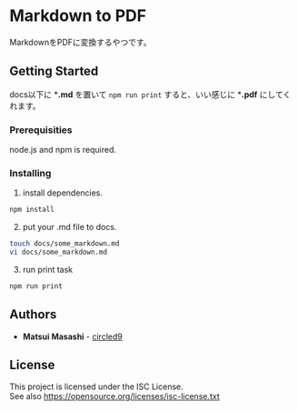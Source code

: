# Markdown to PDF

MarkdownをPDFに変換するやつです。

## Getting Started

docs以下に ***.md** を置いて `npm run print` すると、いい感じに ***.pdf** にしてくれます。

### Prerequisities

node.js and npm is required.

### Installing

1. install dependencies.
```bash
npm install
```

2. put your .md file to docs.
```bash
touch docs/some_markdown.md
vi docs/some_markdown.md
```

3. run print task
```bash
npm run print
```

## Authors

* **Matsui Masashi** - [circled9](https://github.com/circled9)

## License

This project is licensed under the ISC License.  
See also https://opensource.org/licenses/isc-license.txt
